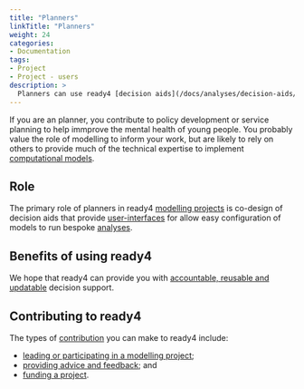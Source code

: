 ```yaml
---
title: "Planners"
linkTitle: "Planners"
weight: 24
categories: 
- Documentation
tags:
- Project
- Project - users
description: >
  Planners can use ready4 [decision aids](/docs/analyses/decision-aids/) to generate useful insights.
---
```


If you are an planner, you contribute to policy development or service planning to help immprove the mental health of young people. You probably value the role of modelling to inform your work, but are likely to rely on others to provide much of the technical expertise to implement [computational models](/docs/getting-started/concepts/model/). 

## Role
The primary role of planners in ready4 [modelling projects](/docs/getting-started/concepts/project/) is co-design of decision aids that provide [user-interfaces](/docs/software/user-interfaces/) for allow easy configuration of models to run bespoke [analyses](/docs/analyses/).

## Benefits of using ready4
We hope that ready4 can provide you with [accountable, reusable and updatable](/docs/getting-started/motivation/) decision support.

## Contributing to ready4
The types of [contribution](/docs/contribution-guidelines/) you can make to ready4 include:

- [leading or participating in a modelling project](/docs/contribution-guidelines/contribution-types/use/);
- [providing advice and feedback](/docs/contribution-guidelines/contribution-types/advisory/); and
- [funding a project](/docs/contribution-guidelines/contribution-types/funding/).
